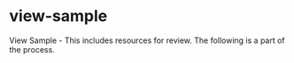 # view-sample

View Sample - This includes resources for review. The following is a part of the process.
